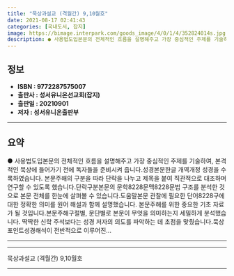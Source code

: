 ```yaml
---
title: "묵상과설교 (격월간) 9,10월호"
date: 2021-08-17 02:41:43
categories: [국내도서, 잡지]
image: https://bimage.interpark.com/goods_image/4/0/1/4/352824014s.jpg
description: ● 사용법도입본문의 전체적인 흐름을 설명해주고 가장 중심적인 주제를 기술하여, 본격적인 묵상에 들어가기 전에 독자들을 준비시켜 줍니다.성경본문한글 개역개정 성경을 수록하였습니다. 본문주해의 구분을 따라 단락을 나누고 제목을 붙여 직관적으로 대조하며 연구할 수 있도록 했습니다.단락구분본
---
```


## **정보**

- **ISBN : 9772287575007**
- **출판사 : 성서유니온선교회(잡지)**
- **출판일 : 20210901**
- **저자 : 성서유니온출판부**

------



## **요약**

●  사용법도입본문의 전체적인 흐름을 설명해주고 가장 중심적인 주제를 기술하여, 본격적인 묵상에 들어가기 전에 독자들을 준비시켜 줍니다.성경본문한글 개역개정 성경을 수록하였습니다. 본문주해의 구분을 따라 단락을 나누고 제목을 붙여 직관적으로 대조하며 연구할 수 있도록 했습니다.단락구분본문의 문학8228문맥8228문법 구조를 분석한 것으로 본문 전체를 한눈에 살펴볼 수 있습니다.도움말본문 관찰에 필요한 단어8228구에 대한 정확한 의미를 원어 해설과 함께 설명했습니다. 본문주해를 위한 중요한 기초 자료가 될 것입니다.본문주해구절별, 문단별로 본문이 무엇을 의미하는지 세밀하게 분석했습니다. 딱딱한 신학 주석보다는 성경 저자의 의도를 파악하는 데 초점을 맞췄습니다.묵상포인트성경해석이 전반적으로 이루어진...

------



------


묵상과설교 (격월간) 9,10월호 

------


